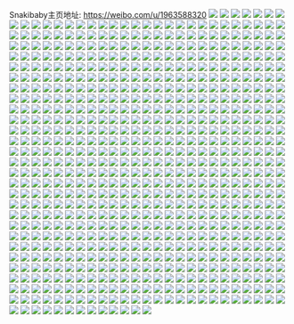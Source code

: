 Snakibaby主页地址: https://weibo.com/u/1963588320 
![](https://wx4.sinaimg.cn/mw2000/7509fae0gy1h9jlzr2rayj2222333npe.jpg) 
![](https://wx4.sinaimg.cn/mw2000/7509fae0gy1h9jlzjops3j223u35rhdx.jpg) 
![](https://wx4.sinaimg.cn/mw2000/7509fae0gy1h9jlzwd7faj223u35sqv6.jpg) 
![](https://wx4.sinaimg.cn/mw2000/7509fae0gy1h9jlzm0tnyj223u35rnpg.jpg) 
![](https://wx4.sinaimg.cn/mw2000/7509fae0gy1h9jlzs9ujpj223u35sqv6.jpg) 
![](https://wx4.sinaimg.cn/mw2000/7509fae0gy1h9jm0acqhoj21n32gmx6q.jpg) 
![](https://wx4.sinaimg.cn/mw2000/7509fae0gy1h9jlzu6wtej223u35s1kz.jpg) 
![](https://wx4.sinaimg.cn/mw2000/7509fae0gy1h9jlzhhuk9j21kh2cqnpd.jpg) 
![](https://wx4.sinaimg.cn/mw2000/7509fae0gy1h9jlzyjve9j223u35shdv.jpg) 
![](https://wx4.sinaimg.cn/mw2000/7509fae0gy1h9gh9n46soj21nt2hqu0x.jpg) 
![](https://wx4.sinaimg.cn/mw2000/7509fae0gy1h9gh9kptbbj21l12djnpd.jpg) 
![](https://wx4.sinaimg.cn/mw2000/7509fae0gy1h9gh9pvzsdj21gd26jnpd.jpg) 
![](https://wx4.sinaimg.cn/mw2000/7509fae0gy1h9gh9xwx55j20tx18wqh6.jpg) 
![](https://wx4.sinaimg.cn/mw2000/7509fae0gy1h9gh9ue1x4j21nu2hrqv5.jpg) 
![](https://wx4.sinaimg.cn/mw2000/7509fae0gy1h9gh9x5r29j21nv2hsqv5.jpg) 
![](https://wx4.sinaimg.cn/mw2000/7509fae0gy1h9gh9sio16j21nu2hr7wh.jpg) 
![](https://wx4.sinaimg.cn/mw2000/7509fae0gy1h9gh9r05hrj20rl15edz1.jpg) 
![](https://wx4.sinaimg.cn/mw2000/7509fae0gy1h9gh9zzmqqj223t35sx6p.jpg) 
![](https://wx4.sinaimg.cn/mw2000/7509fae0gy1h971pm9a72j21ns2hs4qp.jpg) 
![](https://wx4.sinaimg.cn/mw2000/7509fae0gy1h971pjryf6j21ns2hskjl.jpg) 
![](https://wx4.sinaimg.cn/mw2000/7509fae0gy1h971pf915pj215e1pnh4b.jpg) 
![](https://wx4.sinaimg.cn/mw2000/7509fae0gy1h971pmu2zoj20tx18wagp.jpg) 
![](https://wx4.sinaimg.cn/mw2000/7509fae0gy1h971phg5l1j222o340e82.jpg) 
![](https://wx4.sinaimg.cn/mw2000/7509fae0gy1h971pwhl84j223u35sb2a.jpg) 
![](https://wx4.sinaimg.cn/mw2000/7509fae0gy1h971pda6mfj223v35s4qr.jpg) 
![](https://wx4.sinaimg.cn/mw2000/7509fae0gy1h971q1qh77j221f324u0y.jpg) 
![](https://wx4.sinaimg.cn/mw2000/7509fae0gy1h971s25mv2j20tx18wdqc.jpg) 
![](https://wx4.sinaimg.cn/mw2000/7509fae0gy1h8ylcl9hrtj21yd2ltnpe.jpg) 
![](https://wx4.sinaimg.cn/mw2000/7509fae0gy1h8ylc6il8uj22dc35skjm.jpg) 
![](https://wx4.sinaimg.cn/mw2000/7509fae0gy1h8ylcnv3o8j21v02hdnpe.jpg) 
![](https://wx4.sinaimg.cn/mw2000/7509fae0gy1h8ylcizxq3j21yd2lthdu.jpg) 
![](https://wx4.sinaimg.cn/mw2000/7509fae0gy1h8ylcbkptcj21tk2ffb2a.jpg) 
![](https://wx4.sinaimg.cn/mw2000/7509fae0gy1h8ylcg7fp6j21yd2lt7wk.jpg) 
![](https://wx4.sinaimg.cn/mw2000/7509fae0gy1h903papeelj22d935s4qs.jpg) 
![](https://wx4.sinaimg.cn/mw2000/7509fae0gy1h8ylbp2avcj21yd1gsu0x.jpg) 
![](https://wx4.sinaimg.cn/mw2000/7509fae0gy1h903pjck3aj22bm33iqv6.jpg) 
![](https://wx4.sinaimg.cn/mw2000/7509fae0gy1h89ny2kdrnj229n309kjn.jpg) 
![](https://wx4.sinaimg.cn/mw2000/7509fae0gy1h89nyjadfoj22ch3401l0.jpg) 
![](https://wx4.sinaimg.cn/mw2000/7509fae0gy1h89ny9x2ehj22c03401l4.jpg) 
![](https://wx4.sinaimg.cn/mw2000/7509fae0gy1h89nxwiv5xj21o0280u0x.jpg) 
![](https://wx4.sinaimg.cn/mw2000/7509fae0gy1h89nxxq8goj222m2rhx6p.jpg) 
![](https://wx4.sinaimg.cn/mw2000/7509fae0gy1h89nyhrb8cj21o0280u0x.jpg) 
![](https://wx4.sinaimg.cn/mw2000/7509fae0gy1h89nybko9ej221e2pvb2a.jpg) 
![](https://wx4.sinaimg.cn/mw2000/7509fae0gy1h89nyf660aj21o02801ky.jpg) 
![](https://wx4.sinaimg.cn/mw2000/7509fae0gy1h89nxzj8dqj22c0340qv6.jpg) 
![](https://wx4.sinaimg.cn/mw2000/7509fae0gy1h7y3njrg1hj20xn18we81.jpg) 
![](https://wx4.sinaimg.cn/mw2000/7509fae0gy1h7y3nlxuhwj22c0340kjm.jpg) 
![](https://wx4.sinaimg.cn/mw2000/7509fae0gy1h7y3nn7gyoj22c0340x6q.jpg) 
![](https://wx4.sinaimg.cn/mw2000/7509fae0gy1h7y3noz25jj229h30nnpe.jpg) 
![](https://wx4.sinaimg.cn/mw2000/7509fae0gy1h7y3nqqj4ej220g2om4qr.jpg) 
![](https://wx4.sinaimg.cn/mw2000/7509fae0gy1h7y3nvqosdj21n026o1k6.jpg) 
![](https://wx4.sinaimg.cn/mw2000/7509fae0gy1h7l4is9jboj229n30vb2c.jpg) 
![](https://wx4.sinaimg.cn/mw2000/7509fae0gy1h7l4ixt6nwj22da35s7wk.jpg) 
![](https://wx4.sinaimg.cn/mw2000/7509fae0gy1h7l4l50tgjj229m30tu0y.jpg) 
![](https://wx4.sinaimg.cn/mw2000/7509fae0gy1h7l4r9jdvfj22c0340npf.jpg) 
![](https://wx4.sinaimg.cn/mw2000/7509fae0gy1h7l4ivb5ygj22c0340e84.jpg) 
![](https://wx4.sinaimg.cn/mw2000/7509fae0gy1h7l4l3gxnjj21r02c0e83.jpg) 
![](https://wx4.sinaimg.cn/mw2000/7509fae0gy1h7l4j3c7suj22c03411l6.jpg) 
![](https://wx4.sinaimg.cn/mw2000/7509fae0gy1h7l4l0e9mzj22c0340x6r.jpg) 
![](https://wx4.sinaimg.cn/mw2000/7509fae0gy1h7l4iq9svjj22da35su0z.jpg) 
![](https://wx4.sinaimg.cn/mw2000/7509fae0gy1h76xs9ic87j22c0340npg.jpg) 
![](https://wx4.sinaimg.cn/mw2000/7509fae0gy1h76xsc8v5oj22c0340kjq.jpg) 
![](https://wx4.sinaimg.cn/mw2000/7509fae0gy1h76xu8zqx5j228q30h1kz.jpg) 
![](https://wx4.sinaimg.cn/mw2000/7509fae0gy1h73bmblrh2j22c03401kz.jpg) 
![](https://wx4.sinaimg.cn/mw2000/7509fae0gy1h717a82oh0j22cx340u0x.jpg) 
![](https://wx4.sinaimg.cn/mw2000/7509fae0gy1h717c1wtqrj22c03404qw.jpg) 
![](https://wx4.sinaimg.cn/mw2000/7509fae0gy1h7179qlu0ij22e635s4qr.jpg) 
![](https://wx4.sinaimg.cn/mw2000/7509fae0gy1h7179jo5spj23342bce86.jpg) 
![](https://wx4.sinaimg.cn/mw2000/7509fae0gy1h7179m3vakj223u35se82.jpg) 
![](https://wx4.sinaimg.cn/mw2000/7509fae0gy1h717l5cnklj23342bchdy.jpg) 
![](https://wx4.sinaimg.cn/mw2000/7509fae0gy1h717vngqbnj22e835skjm.jpg) 
![](https://wx4.sinaimg.cn/mw2000/7509fae0gy1h717be000vj23342bce85.jpg) 
![](https://wx4.sinaimg.cn/mw2000/7509fae0gy1h718yswndvj22cx340qv6.jpg) 
![](https://wx4.sinaimg.cn/mw2000/7509fae0gy1h6wl4va21lj22cj1kdkjl.jpg) 
![](https://wx4.sinaimg.cn/mw2000/7509fae0gy1h6wl4ixhxmj22dc35su0y.jpg) 
![](https://wx4.sinaimg.cn/mw2000/7509fae0gy1h6wl4jycwrj22fj1mdkjl.jpg) 
![](https://wx4.sinaimg.cn/mw2000/7509fae0gy1h6wl4r9wrej235s23ub2d.jpg) 
![](https://wx4.sinaimg.cn/mw2000/7509fae0gy1h6wl4skm28j22202qob2a.jpg) 
![](https://wx4.sinaimg.cn/mw2000/7509fae0gy1h6wl5o935oj22cd1k8x6p.jpg) 
![](https://wx4.sinaimg.cn/mw2000/7509fae0gy1h6wl4lwjjqj22c01k01ky.jpg) 
![](https://wx4.sinaimg.cn/mw2000/7509fae0gy1h6wl4tzas1j22dc35se81.jpg) 
![](https://wx4.sinaimg.cn/mw2000/7509fae0gy1h6wl5lxu74j235r23ue81.jpg) 
![](https://wx4.sinaimg.cn/mw2000/7509fae0gy1h6oszgj7thj22c0340dtg.jpg) 
![](https://wx4.sinaimg.cn/mw2000/7509fae0gy1h6ir6zt0cyj216o1kw1kx.jpg) 
![](https://wx4.sinaimg.cn/mw2000/7509fae0gy1h6l9gdxxkfj22c1340u0y.jpg) 
![](https://wx4.sinaimg.cn/mw2000/7509fae0gy1h6l9ggsxl6j22c03404qr.jpg) 
![](https://wx4.sinaimg.cn/mw2000/7509fae0gy1h6l9gj6u57j22c0340hdu.jpg) 
![](https://wx4.sinaimg.cn/mw2000/7509fae0gy1h6l9g9g6v9j22c03404pn.jpg) 
![](https://wx4.sinaimg.cn/mw2000/7509fae0gy1h6fape6732j21kv35se89.jpg) 
![](https://wx4.sinaimg.cn/mw2000/7509fae0gy1h6faok10xlj21kv35s4qp.jpg) 
![](https://wx4.sinaimg.cn/mw2000/7509fae0gy1h6ayr5ryeqj20r910c75z.jpg) 
![](https://wx4.sinaimg.cn/mw2000/7509fae0gy1h67nbidvdnj22dc35sx6r.jpg) 
![](https://wx4.sinaimg.cn/mw2000/7509fae0gy1h67nbtlv3qj22bz33zkjo.jpg) 
![](https://wx4.sinaimg.cn/mw2000/7509fae0gy1h67nbqkhu1j22812yphdv.jpg) 
![](https://wx4.sinaimg.cn/mw2000/7509fae0gy1h67nboe260j22c0342u0z.jpg) 
![](https://wx4.sinaimg.cn/mw2000/7509fae0gy1h67nbkstjmj22bz33zb2c.jpg) 
![](https://wx4.sinaimg.cn/mw2000/7509fae0gy1h67nbv9p0qj21zw2nvhdu.jpg) 
![](https://wx4.sinaimg.cn/mw2000/7509fae0gy1h67nbmjc1vj224k2u2kjm.jpg) 
![](https://wx4.sinaimg.cn/mw2000/7509fae0gy1h67nbwyj5qj220r2p0npe.jpg) 
![](https://wx4.sinaimg.cn/mw2000/7509fae0gy1h65b6krzkdj20lc0sg7bm.jpg) 
![](https://wx4.sinaimg.cn/mw2000/7509fae0gy1h61teeuhfnj20sk122jrn.jpg) 
![](https://wx4.sinaimg.cn/mw2000/7509fae0gy1h61teefutwj20sf0ld3yo.jpg) 
![](https://wx4.sinaimg.cn/mw2000/7509fae0gy1h60dn5sg7dj22c0340npe.jpg) 
![](https://wx4.sinaimg.cn/mw2000/7509fae0gy1h60dn86lfjj22hl340b2a.jpg) 
![](https://wx4.sinaimg.cn/mw2000/7509fae0gy1h60dnbalnkj229j30q1ky.jpg) 
![](https://wx4.sinaimg.cn/mw2000/7509fae0gy1h60dnlsx1jj22cj340npi.jpg) 
![](https://wx4.sinaimg.cn/mw2000/7509fae0gy1h60dnprs56j22cj340kjn.jpg) 
![](https://wx4.sinaimg.cn/mw2000/7509fae0gy1h60do7a8ynj22cj340npd.jpg) 
![](https://wx4.sinaimg.cn/mw2000/7509fae0gy1h60dhwcw1uj22c03407wj.jpg) 
![](https://wx4.sinaimg.cn/mw2000/7509fae0gy1h60dr072i2j22802yndwu.jpg) 
![](https://wx4.sinaimg.cn/mw2000/7509fae0gy1h60dripnsbj22c0341b2i.jpg) 
![](https://wx4.sinaimg.cn/mw2000/7509fae0gy1h5yfgkipclj21o02801ky.jpg) 
![](https://wx4.sinaimg.cn/mw2000/7509fae0gy1h5j8s0wronj22v625enpd.jpg) 
![](https://wx4.sinaimg.cn/mw2000/7509fae0gy1h5j8s337hij22c03401ky.jpg) 
![](https://wx4.sinaimg.cn/mw2000/7509fae0gy1h5ftuvs6vsj223v35sb2a.jpg) 
![](https://wx4.sinaimg.cn/mw2000/7509fae0gy1h5ftut5fijj20w01c0qb1.jpg) 
![](https://wx4.sinaimg.cn/mw2000/7509fae0gy1h5ftv01ol0j223v35s1ky.jpg) 
![](https://wx4.sinaimg.cn/mw2000/7509fae0gy1h5ftv1lcvtj223v35sb2a.jpg) 
![](https://wx4.sinaimg.cn/mw2000/7509fae0gy1h5ftuuilj3j223v35skjm.jpg) 
![](https://wx4.sinaimg.cn/mw2000/7509fae0gy1h5ftuyqr3kj223v35se82.jpg) 
![](https://wx4.sinaimg.cn/mw2000/7509fae0gy1h5ftv25otaj20uy1afn5g.jpg) 
![](https://wx4.sinaimg.cn/mw2000/7509fae0gy1h5ftuxh4i4j223v35snpe.jpg) 
![](https://wx4.sinaimg.cn/mw2000/7509fae0gy1h5ftv2iydyj20sr1747bb.jpg) 
![](https://wx4.sinaimg.cn/mw2000/7509fae0gy1h5dfdtpvz9j22cm340qv9.jpg) 
![](https://wx4.sinaimg.cn/mw2000/7509fae0gy1h5dfw6xos9j22c0340b2a.jpg) 
![](https://wx4.sinaimg.cn/mw2000/7509fae0gy1h5dfwq19qij20ql0zgdr3.jpg) 
![](https://wx4.sinaimg.cn/mw2000/7509fae0gy1h5dfe028upj22aj321e83.jpg) 
![](https://wx4.sinaimg.cn/mw2000/7509fae0gy1h5dfoucf9qj22c03404qr.jpg) 
![](https://wx4.sinaimg.cn/mw2000/7509fae0gy1h54sv2wjnkj21u72ga1kz.jpg) 
![](https://wx4.sinaimg.cn/mw2000/7509fae0gy1h50sdaewflj22c03407wi.jpg) 
![](https://wx4.sinaimg.cn/mw2000/7509fae0gy1h50sdoirkvj22i93401l3.jpg) 
![](https://wx4.sinaimg.cn/mw2000/7509fae0gy1h50sdgyg85j227e2xv7wj.jpg) 
![](https://wx4.sinaimg.cn/mw2000/7509fae0gy1h50sdcnovuj22c03411kz.jpg) 
![](https://wx4.sinaimg.cn/mw2000/7509fae0gy1h50sdyhdfaj22c03407wj.jpg) 
![](https://wx4.sinaimg.cn/mw2000/7509fae0gy1h50sds74y8j22i93401l0.jpg) 
![](https://wx4.sinaimg.cn/mw2000/7509fae0gy1h50sdepdfgj22aw323qv7.jpg) 
![](https://wx4.sinaimg.cn/mw2000/7509fae0gy1h50sdv2lexj22c03401kz.jpg) 
![](https://wx4.sinaimg.cn/mw2000/7509fae0gy1h4nvlak9jzj22c0340qv7.jpg) 
![](https://wx4.sinaimg.cn/mw2000/7509fae0gy1h4nvle62lmj22c0340x6r.jpg) 
![](https://wx4.sinaimg.cn/mw2000/7509fae0gy1h4nvl75cibj22c0340x6r.jpg) 
![](https://wx4.sinaimg.cn/mw2000/7509fae0gy1h4nvlg89d9j21wb2j3npe.jpg) 
![](https://wx4.sinaimg.cn/mw2000/7509fae0gy1h4nvlf3jlhj216o1kw4qp.jpg) 
![](https://wx4.sinaimg.cn/mw2000/7509fae0gy1h4nvlhfzghj21sy2el7wi.jpg) 
![](https://wx4.sinaimg.cn/mw2000/7509fae0gy1h4klnc7963j21o02804qp.jpg) 
![](https://wx4.sinaimg.cn/mw2000/7509fae0gy1h4klnhz5wcj22801o04qp.jpg) 
![](https://wx4.sinaimg.cn/mw2000/7509fae0gy1h4klnm4pn2j22801o04qp.jpg) 
![](https://wx4.sinaimg.cn/mw2000/7509fae0gy1h4bhaotku9j22c03471kz.jpg) 
![](https://wx4.sinaimg.cn/mw2000/7509fae0gy1h4bhgvu4p9j22c0340x6u.jpg) 
![](https://wx4.sinaimg.cn/mw2000/7509fae0gy1h4bhb9bnw3j22c0347e82.jpg) 
![](https://wx4.sinaimg.cn/mw2000/7509fae0gy1h4bhblnbeaj22c0347qv6.jpg) 
![](https://wx4.sinaimg.cn/mw2000/7509fae0gy1h4bhbjzplzj22ck340e85.jpg) 
![](https://wx4.sinaimg.cn/mw2000/7509fae0gy1h4bhbao1z0j22c0347hdu.jpg) 
![](https://wx4.sinaimg.cn/mw2000/7509fae0gy1h4bhbxgfwhj22582uzu0y.jpg) 
![](https://wx4.sinaimg.cn/mw2000/7509fae0gy1h4bhc03lzpj22ct3407wi.jpg) 
![](https://wx4.sinaimg.cn/mw2000/7509fae0gy1h4bhbytk88j22432tgb2a.jpg) 
![](https://wx4.sinaimg.cn/mw2000/7509fae0gy1h46osgxjxyj22ur252x6q.jpg) 
![](https://wx4.sinaimg.cn/mw2000/7509fae0gy1h46p754k8qj22c03404qq.jpg) 
![](https://wx4.sinaimg.cn/mw2000/7509fae0gy1h3zohclhzqj21dm1u6b2a.jpg) 
![](https://wx4.sinaimg.cn/mw2000/7509fae0gy1h3zoh978jpj22by3407wl.jpg) 
![](https://wx4.sinaimg.cn/mw2000/7509fae0gy1h3zohe076oj21bq1rn4qq.jpg) 
![](https://wx4.sinaimg.cn/mw2000/7509fae0gy1h3v5g30b2sj22c0340e83.jpg) 
![](https://wx4.sinaimg.cn/mw2000/7509fae0gy1h3v5fvq9btj22c0340e84.jpg) 
![](https://wx4.sinaimg.cn/mw2000/7509fae0gy1h3v5g9zy4uj216o1kwdvw.jpg) 
![](https://wx4.sinaimg.cn/mw2000/7509fae0gy1h3v5fyiynlj223u1kvhdu.jpg) 
![](https://wx4.sinaimg.cn/mw2000/7509fae0gy1h3v5g9bv1wj22c0340x6q.jpg) 
![](https://wx4.sinaimg.cn/mw2000/7509fae0gy1h3v5g4bvc9j222o1k0u0x.jpg) 
![](https://wx4.sinaimg.cn/mw2000/7509fae0gy1h3v5ge6sm7j22c0340x6q.jpg) 
![](https://wx4.sinaimg.cn/mw2000/7509fae0gy1h3v5h85k2xj223u1kv1kz.jpg) 
![](https://wx4.sinaimg.cn/mw2000/7509fae0gy1h3v5iu1sfhj22c0340kjm.jpg) 
![](https://wx4.sinaimg.cn/mw2000/7509fae0gy1h3lramz7qjj22c0340x6t.jpg) 
![](https://wx4.sinaimg.cn/mw2000/7509fae0gy1h3lraqeezsj22822yqnpe.jpg) 
![](https://wx4.sinaimg.cn/mw2000/7509fae0gy1h3lr1j9gfxj22c0340kjn.jpg) 
![](https://wx4.sinaimg.cn/mw2000/7509fae0gy1h3lrau3alzj22963094qq.jpg) 
![](https://wx4.sinaimg.cn/mw2000/7509fae0gy1h3lr3pnb7kj22c0340e84.jpg) 
![](https://wx4.sinaimg.cn/mw2000/7509fae0gy1h3lr4pivlbj22c0340b2e.jpg) 
![](https://wx4.sinaimg.cn/mw2000/7509fae0gy1h3lr3w210wj21sy2emb2a.jpg) 
![](https://wx4.sinaimg.cn/mw2000/7509fae0gy1h3lr44jpygj22bz33zkjn.jpg) 
![](https://wx4.sinaimg.cn/mw2000/7509fae0gy1h3lr3cljkwj21yd35skjo.jpg) 
![](https://wx4.sinaimg.cn/mw2000/7509fae0gy1h3esuc18b0j22c1340npf.jpg) 
![](https://wx4.sinaimg.cn/mw2000/7509fae0gy1h3esve88xej22c0340u0z.jpg) 
![](https://wx4.sinaimg.cn/mw2000/7509fae0gy1h3esvmibi3j22542uthdv.jpg) 
![](https://wx4.sinaimg.cn/mw2000/7509fae0gy1h3eszov5i4j22c03407wl.jpg) 
![](https://wx4.sinaimg.cn/mw2000/7509fae0gy1h37yij5h1aj22c13401kz.jpg) 
![](https://wx4.sinaimg.cn/mw2000/7509fae0gy1h37yiuiqxij22d83407wl.jpg) 
![](https://wx4.sinaimg.cn/mw2000/7509fae0gy1h37yinltt2j22c1340000.jpg) 
![](https://wx4.sinaimg.cn/mw2000/7509fae0gy1h37yjvffw4j22c1340u10.jpg) 
![](https://wx4.sinaimg.cn/mw2000/7509fae0gy1h37yib68tij21y32lg7wi.jpg) 
![](https://wx4.sinaimg.cn/mw2000/7509fae0gy1h37ykle3d0j22c1340x6s.jpg) 
![](https://wx4.sinaimg.cn/mw2000/7509fae0gy1h37ykyihylj22801o01ky.jpg) 
![](https://wx4.sinaimg.cn/mw2000/7509fae0gy1h37ykpf7l6j22c13401kz.jpg) 
![](https://wx4.sinaimg.cn/mw2000/7509fae0gy1h37yl2fbn0j22801o0hdt.jpg) 
![](https://wx4.sinaimg.cn/mw2000/7509fae0gy1h2zrqq38j2j22c0340x6t.jpg) 
![](https://wx4.sinaimg.cn/mw2000/7509fae0gy1h2zrqwh7oaj22ae31v4qt.jpg) 
![](https://wx4.sinaimg.cn/mw2000/7509fae0gy1h2zrr2skzmj22bz33zx6q.jpg) 
![](https://wx4.sinaimg.cn/mw2000/7509fae0gy1h2zrrek4vdj21pz2ane83.jpg) 
![](https://wx4.sinaimg.cn/mw2000/7509fae0gy1h2zrr0cht7j228w2zve84.jpg) 
![](https://wx4.sinaimg.cn/mw2000/7509fae0gy1h2zrr9yxxpj21rl2cskjn.jpg) 
![](https://wx4.sinaimg.cn/mw2000/7509fae0gy1h2ggdbdmkqj20u018wdx9.jpg) 
![](https://wx4.sinaimg.cn/mw2000/7509fae0gy1h2ggdhmktrj218w0u0dt9.jpg) 
![](https://wx4.sinaimg.cn/mw2000/7509fae0gy1h2ggdfg7gyj20u018w4cw.jpg) 
![](https://wx4.sinaimg.cn/mw2000/7509fae0gy1h2ggd9f68zj218w0u0dv4.jpg) 
![](https://wx4.sinaimg.cn/mw2000/7509fae0gy1h2ggdid3ycj21400u0tjc.jpg) 
![](https://wx4.sinaimg.cn/mw2000/7509fae0gy1h2gghagq50j218w0u0n0y.jpg) 
![](https://wx4.sinaimg.cn/mw2000/7509fae0gy1h2ggi2gaxsj218w0u01bt.jpg) 
![](https://wx4.sinaimg.cn/mw2000/7509fae0gy1h25zlffl03j228l2zhb2a.jpg) 
![](https://wx4.sinaimg.cn/mw2000/7509fae0gy1h25zmfn1n9j22002o1b2a.jpg) 
![](https://wx4.sinaimg.cn/mw2000/7509fae0gy1h25zm6qfrzj22c03407wi.jpg) 
![](https://wx4.sinaimg.cn/mw2000/7509fae0gy1h25zlrw7gbj223u2t4qv6.jpg) 
![](https://wx4.sinaimg.cn/mw2000/7509fae0gy1h25zmz0z0ij22c03407wk.jpg) 
![](https://wx4.sinaimg.cn/mw2000/7509fae0gy1h25zmktiq9j21ti2fcnpd.jpg) 
![](https://wx4.sinaimg.cn/mw2000/7509fae0gy1h25znclogwj22az32nu0z.jpg) 
![](https://wx4.sinaimg.cn/mw2000/7509fae0gy1h2016gxkqwj21tu2fsb2a.jpg) 
![](https://wx4.sinaimg.cn/mw2000/7509fae0gy1h2016iy1a7j22c03407wk.jpg) 
![](https://wx4.sinaimg.cn/mw2000/7509fae0gy1h2016mklymj229u314qv6.jpg) 
![](https://wx4.sinaimg.cn/mw2000/7509fae0gy1h2016xyco0j223w2t7u0x.jpg) 
![](https://wx4.sinaimg.cn/mw2000/7509fae0gy1h2016r4luij22c03407wl.jpg) 
![](https://wx4.sinaimg.cn/mw2000/7509fae0gy1h2016srs7bj222a2r04qr.jpg) 
![](https://wx4.sinaimg.cn/mw2000/7509fae0gy1h2016ewn0bj229r311kjn.jpg) 
![](https://wx4.sinaimg.cn/mw2000/7509fae0gy1h2016v3p4kj21yt2mf1l0.jpg) 
![](https://wx4.sinaimg.cn/mw2000/7509fae0gy1h2016wnthcj22782r24qq.jpg) 
![](https://wx4.sinaimg.cn/mw2000/7509fae0gy1h1l31irx36j224l2u5qv7.jpg) 
![](https://wx4.sinaimg.cn/mw2000/7509fae0gy1h1l31puo2sj22c0340hdw.jpg) 
![](https://wx4.sinaimg.cn/mw2000/7509fae0gy1h1l31uekcxj20to13kwwz.jpg) 
![](https://wx4.sinaimg.cn/mw2000/7509fae0gy1h1l31tqxglj22c0340u0y.jpg) 
![](https://wx4.sinaimg.cn/mw2000/7509fae0gy1h1l31loo5tj22c01r0x6p.jpg) 
![](https://wx4.sinaimg.cn/mw2000/7509fae0gy1h1l31kfr7pj22c03404qq.jpg) 
![](https://wx4.sinaimg.cn/mw2000/7509fae0gy1h1gbkq472wj21t62ewhdu.jpg) 
![](https://wx4.sinaimg.cn/mw2000/7509fae0gy1h1gbjiojcfj21nq27n4qq.jpg) 
![](https://wx4.sinaimg.cn/mw2000/7509fae0gy1h1gba2nsb9j22ch34nkjm.jpg) 
![](https://wx4.sinaimg.cn/mw2000/7509fae0gy1h1gb94fqihj22932zaqv7.jpg) 
![](https://wx4.sinaimg.cn/mw2000/7509fae0gy1h1gb9gjckqj21ch1rn1kx.jpg) 
![](https://wx4.sinaimg.cn/mw2000/7509fae0gy1h1gblrgxxlj22c0340hdw.jpg) 
![](https://wx4.sinaimg.cn/mw2000/7509fae0gy1h1gb99l1h9j22342p5hdt.jpg) 
![](https://wx4.sinaimg.cn/mw2000/7509fae0gy1h1gb9ukzjej224s2udqv6.jpg) 
![](https://wx4.sinaimg.cn/mw2000/7509fae0gy1h17d0tbbiej22c0340qv6.jpg) 
![](https://wx4.sinaimg.cn/mw2000/7509fae0gy1h13lsci7huj20xc1o07ss.jpg) 
![](https://wx4.sinaimg.cn/mw2000/7509fae0gy1h13lsb1f3wj20xc1o07um.jpg) 
![](https://wx4.sinaimg.cn/mw2000/7509fae0gy1h13lsek4fkj20xc1o04nl.jpg) 
![](https://wx4.sinaimg.cn/mw2000/7509fae0gy1h13lt14clwj22c03404qt.jpg) 
![](https://wx4.sinaimg.cn/mw2000/7509fae0gy1h13lt47vb6j223u2t4npf.jpg) 
![](https://wx4.sinaimg.cn/mw2000/7509fae0gy1h13lt6w02gj212j1fd4qp.jpg) 
![](https://wx4.sinaimg.cn/mw2000/7509fae0gy1h13ltc2x9hj21l5247kjl.jpg) 
![](https://wx4.sinaimg.cn/mw2000/7509fae0gy1h13lsxsqg9j22c0340x6t.jpg) 
![](https://wx4.sinaimg.cn/mw2000/7509fae0gy1h13ltgg85dj22c03404qs.jpg) 
![](https://wx4.sinaimg.cn/mw2000/7509fae0gy1h0xollq8d9j20xt0pd14e.jpg) 
![](https://wx4.sinaimg.cn/mw2000/7509fae0gy1h0xojprwlmj22c0340e82.jpg) 
![](https://wx4.sinaimg.cn/mw2000/7509fae0gy1h0xojn4h8zj22c03404qs.jpg) 
![](https://wx4.sinaimg.cn/mw2000/7509fae0gy1h0ufs5r34fj22d2340e83.jpg) 
![](https://wx4.sinaimg.cn/mw2000/7509fae0gy1h0ufs1j9ewj233z2d14qs.jpg) 
![](https://wx4.sinaimg.cn/mw2000/7509fae0gy1h0ufsa1mzdj22d23407wk.jpg) 
![](https://wx4.sinaimg.cn/mw2000/7509fae0gy1h0ufsdu6rdj230x2apqv6.jpg) 
![](https://wx4.sinaimg.cn/mw2000/7509fae0gy1h0ufshnzn3j231w2afqv6.jpg) 
![](https://wx4.sinaimg.cn/mw2000/7509fae0gy1h0uftffysej233z2d1x6r.jpg) 
![](https://wx4.sinaimg.cn/mw2000/7509fae0gy1h0ufsl3a57j227z1oqu0x.jpg) 
![](https://wx4.sinaimg.cn/mw2000/7509fae0gy1h0ug8lr3arj22801o0u0x.jpg) 
![](https://wx4.sinaimg.cn/mw2000/7509fae0gy1h0ug904u50j22801o0x6p.jpg) 
![](https://wx4.sinaimg.cn/mw2000/7509fae0gy1h0hecxfnn6j22zu28vx6q.jpg) 
![](https://wx4.sinaimg.cn/mw2000/7509fae0gy1h0hed4yx3kj22c0340npg.jpg) 
![](https://wx4.sinaimg.cn/mw2000/7509fae0gy1h0hedo1mv0j21x62k87wi.jpg) 
![](https://wx4.sinaimg.cn/mw2000/7509fae0gy1h0heda13bxj20nn0vin4r.jpg) 
![](https://wx4.sinaimg.cn/mw2000/7509fae0gy1h0hed96gcpj228t2zrkjm.jpg) 
![](https://wx4.sinaimg.cn/mw2000/7509fae0gy1h0hefhd4gfj20u0140dv6.jpg) 
![](https://wx4.sinaimg.cn/mw2000/7509fae0gy1h0hedls4yuj21o0280qv5.jpg) 
![](https://wx4.sinaimg.cn/mw2000/7509fae0gy1h0hedivh3rj21o0280u0x.jpg) 
![](https://wx4.sinaimg.cn/mw2000/7509fae0gy1h0awm4d2b5j223u35su0z.jpg) 
![](https://wx4.sinaimg.cn/mw2000/7509fae0gy1h0awls22cqj223u35sqv6.jpg) 
![](https://wx4.sinaimg.cn/mw2000/7509fae0gy1h0awm7fp62j22d835sb2c.jpg) 
![](https://wx4.sinaimg.cn/mw2000/7509fae0gy1h0awlz1unej21j02aix6p.jpg) 
![](https://wx4.sinaimg.cn/mw2000/7509fae0gy1h0awlm60dhj223u35sqv6.jpg) 
![](https://wx4.sinaimg.cn/mw2000/7509fae0gy1h0awlxg4hej223u35s4qs.jpg) 
![](https://wx4.sinaimg.cn/mw2000/7509fae0gy1h0awm0xounj21pv2ahkjm.jpg) 
![](https://wx4.sinaimg.cn/mw2000/7509fae0gy1h0awmdko73j235s23ue83.jpg) 
![](https://wx4.sinaimg.cn/mw2000/7509fae0gy1h0awlfx0jej223u2t47wi.jpg) 
![](https://wx4.sinaimg.cn/mw2000/7509fae0gy1h004rcuz6xj22312s2u0x.jpg) 
![](https://wx4.sinaimg.cn/mw2000/7509fae0gy1h004rf7c7ej22682wbx6p.jpg) 
![](https://wx4.sinaimg.cn/mw2000/7509fae0gy1h004rkrcvyj22c0340hdu.jpg) 
![](https://wx4.sinaimg.cn/mw2000/7509fae0gy1h004rlq8xjj216u1l44jm.jpg) 
![](https://wx4.sinaimg.cn/mw2000/7509fae0gy1h004rrk8w4j222w2ruhdu.jpg) 
![](https://wx4.sinaimg.cn/mw2000/7509fae0gy1h004roqk2mj22c0340qv6.jpg) 
![](https://wx4.sinaimg.cn/mw2000/7509fae0gy1gzte4x3z7tj21o0280b29.jpg) 
![](https://wx4.sinaimg.cn/mw2000/7509fae0gy1gzte51ju6cj21o0280b29.jpg) 
![](https://wx4.sinaimg.cn/mw2000/7509fae0gy1gzte5cwdbej21o0280kjl.jpg) 
![](https://wx4.sinaimg.cn/mw2000/7509fae0gy1gzte5insdoj21o0280qv5.jpg) 
![](https://wx4.sinaimg.cn/mw2000/7509fae0gy1gzte5zx45sj21ik21s7wi.jpg) 
![](https://wx4.sinaimg.cn/mw2000/7509fae0gy1gzte4sqfxgj21o0280qv5.jpg) 
![](https://wx4.sinaimg.cn/mw2000/7509fae0gy1gznpgo52hbj22c0340e83.jpg) 
![](https://wx4.sinaimg.cn/mw2000/7509fae0gy1gznpgi3vwxj22c0340hdv.jpg) 
![](https://wx4.sinaimg.cn/mw2000/7509fae0gy1gznpgc0b6uj23402c0qv6.jpg) 
![](https://wx4.sinaimg.cn/mw2000/7509fae0gy1gznpg76h4zj22wa268x6q.jpg) 
![](https://wx4.sinaimg.cn/mw2000/7509fae0gy1gzmmpjp1w6j21kw35sqv8.jpg) 
![](https://wx4.sinaimg.cn/mw2000/7509fae0gy1gzmmgd7jkjj220e2oihdv.jpg) 
![](https://wx4.sinaimg.cn/mw2000/7509fae0gy1gzmmg9n892j20xx198qdl.jpg) 
![](https://wx4.sinaimg.cn/mw2000/7509fae0gy1gzmmfwbknij21o0280b29.jpg) 
![](https://wx4.sinaimg.cn/mw2000/7509fae0gy1gzmmrn0ns9j21zw2nv4qr.jpg) 
![](https://wx4.sinaimg.cn/mw2000/7509fae0gy1gzmmghybh2j227a2xp7wj.jpg) 
![](https://wx4.sinaimg.cn/mw2000/7509fae0gy1gzmmfuyqihj22c0340hdu.jpg) 
![](https://wx4.sinaimg.cn/mw2000/7509fae0gy1gzmmrpflfgj22c02c0hdv.jpg) 
![](https://wx4.sinaimg.cn/mw2000/7509fae0gy1gzmmrwcrbqj22c02c0kjp.jpg) 
![](https://wx4.sinaimg.cn/mw2000/7509fae0gy1gzmms0nt3cj22c02c0hdx.jpg) 
![](https://wx4.sinaimg.cn/mw2000/7509fae0gy1gzmms2ku62j22c02c0hdv.jpg) 
![](https://wx4.sinaimg.cn/mw2000/7509fae0gy1gzmms9nw2zj22c02c0e86.jpg) 
![](https://wx4.sinaimg.cn/mw2000/7509fae0gy1gzmmsdozx6j22c02c01l1.jpg) 
![](https://wx4.sinaimg.cn/mw2000/7509fae0gy1gzelguie0ej22c0340kjq.jpg) 
![](https://wx4.sinaimg.cn/mw2000/7509fae0gy1gzelghkhcvj223r23rqv6.jpg) 
![](https://wx4.sinaimg.cn/mw2000/7509fae0gy1gzelh3ltytj22c03404qx.jpg) 
![](https://wx4.sinaimg.cn/mw2000/7509fae0gy1gzelhpv8s2j21o0280hdt.jpg) 
![](https://wx4.sinaimg.cn/mw2000/7509fae0gy1gzelgbcelzj22c03407wj.jpg) 
![](https://wx4.sinaimg.cn/mw2000/7509fae0gy1gzelgntq70j22772xlx6s.jpg) 
![](https://wx4.sinaimg.cn/mw2000/7509fae0gy1gzelg8edccj22c13407wn.jpg) 
![](https://wx4.sinaimg.cn/mw2000/7509fae0gy1gzelg18knqj22801o0hdt.jpg) 
![](https://wx4.sinaimg.cn/mw2000/7509fae0gy1gzelis825mj20xn18v13d.jpg) 
![](https://wx4.sinaimg.cn/mw2000/7509fae0gy1gz6kuwcqajj223e2sjnpf.jpg) 
![](https://wx4.sinaimg.cn/mw2000/7509fae0gy1gz6kuze7o6j224z2umx6q.jpg) 
![](https://wx4.sinaimg.cn/mw2000/7509fae0gy1gz6kv5r7z4j226y2x9b2d.jpg) 
![](https://wx4.sinaimg.cn/mw2000/7509fae0gy1gz6kv72iqpj22c03401ky.jpg) 
![](https://wx4.sinaimg.cn/mw2000/7509fae0gy1gz6kvbmnxfj22af31xu10.jpg) 
![](https://wx4.sinaimg.cn/mw2000/7509fae0gy1gz6kvfhy54j22801o0npd.jpg) 
![](https://wx4.sinaimg.cn/mw2000/7509fae0gy1gz41drzlovj223q35se83.jpg) 
![](https://wx4.sinaimg.cn/mw2000/7509fae0gy1gz41fpaxgjj223t35sqv6.jpg) 
![](https://wx4.sinaimg.cn/mw2000/7509fae0gy1gz41e1yiv6j22c033zkjn.jpg) 
![](https://wx4.sinaimg.cn/mw2000/7509fae0gy1gz41ecbioyj223q35shdu.jpg) 
![](https://wx4.sinaimg.cn/mw2000/7509fae0gy1gz41e57z2zj223q35s4qr.jpg) 
![](https://wx4.sinaimg.cn/mw2000/7509fae0gy1gz41ehyii0j223q35s4qr.jpg) 
![](https://wx4.sinaimg.cn/mw2000/7509fae0gy1gz41e84n2jj223q35s1ky.jpg) 
![](https://wx4.sinaimg.cn/mw2000/7509fae0gy1gz41ef2ysej223q35snpe.jpg) 
![](https://wx4.sinaimg.cn/mw2000/7509fae0gy1gz41dzkk99j223r35rkjm.jpg) 
![](https://wx4.sinaimg.cn/mw2000/7509fae0gy1gz1sbokd7pj21be1be1ky.jpg) 
![](https://wx4.sinaimg.cn/mw2000/7509fae0gy1gz1sbpl2u8j21be1be4qq.jpg) 
![](https://wx4.sinaimg.cn/mw2000/7509fae0gy1gz1sbn1kkaj20u00u07ff.jpg) 
![](https://wx4.sinaimg.cn/mw2000/7509fae0gy1gz1sbq723lj20sg0sggx4.jpg) 
![](https://wx4.sinaimg.cn/mw2000/7509fae0gy1gz1tffiyabj20yi0yi4dy.jpg) 
![](https://wx4.sinaimg.cn/mw2000/7509fae0gy1gz1tesjfhpj20ro0roagi.jpg) 
![](https://wx4.sinaimg.cn/mw2000/7509fae0gy1gz1uoythyjj20zk0qoan9.jpg) 
![](https://wx4.sinaimg.cn/mw2000/7509fae0gy1gz1upfuttkj21o0280hdt.jpg) 
![](https://wx4.sinaimg.cn/mw2000/7509fae0gy1gz1uq6shqnj20t012otow.jpg) 
![](https://wx4.sinaimg.cn/mw2000/7509fae0gy1gyvnk93jvfj21o0280e81.jpg) 
![](https://wx4.sinaimg.cn/mw2000/7509fae0gy1gyvnk4evlcj21o0280e81.jpg) 
![](https://wx4.sinaimg.cn/mw2000/7509fae0gy1gyvnkds2rhj21o0280hdt.jpg) 
![](https://wx4.sinaimg.cn/mw2000/7509fae0gy1gysjvaz84lj21vm2i77wj.jpg) 
![](https://wx4.sinaimg.cn/mw2000/7509fae0gy1gysjzask3bj22da35su10.jpg) 
![](https://wx4.sinaimg.cn/mw2000/7509fae0gy1gysjtj7lc0j22by340u10.jpg) 
![](https://wx4.sinaimg.cn/mw2000/7509fae0gy1gysjz5eb66j22c03421l3.jpg) 
![](https://wx4.sinaimg.cn/mw2000/7509fae0gy1gyqcuoycwzj22c0342qv8.jpg) 
![](https://wx4.sinaimg.cn/mw2000/7509fae0gy1gyqcw03wxbj22c03421l1.jpg) 
![](https://wx4.sinaimg.cn/mw2000/7509fae0gy1gyqcvw3wduj22c0342e85.jpg) 
![](https://wx4.sinaimg.cn/mw2000/7509fae0gy1gyqcw5nskzj22c0340e86.jpg) 
![](https://wx4.sinaimg.cn/mw2000/7509fae0gy1gyo1he16lzj22c0340e84.jpg) 
![](https://wx4.sinaimg.cn/mw2000/7509fae0gy1gyo1i3f51rj21o0280npd.jpg) 
![](https://wx4.sinaimg.cn/mw2000/7509fae0gy1gyo1i1f9kdj21qy2c0npi.jpg) 
![](https://wx4.sinaimg.cn/mw2000/7509fae0gy1gyo1jnxw0vj20lb0sgtrt.jpg) 
![](https://wx4.sinaimg.cn/mw2000/7509fae0gy1gyn5fgr90rj223b2sf7wj.jpg) 
![](https://wx4.sinaimg.cn/mw2000/7509fae0gy1gyn5f0cyx9j22c0340npn.jpg) 
![](https://wx4.sinaimg.cn/mw2000/7509fae0gy1gyn5fzi83yj21r22c2u0y.jpg) 
![](https://wx4.sinaimg.cn/mw2000/7509fae0gy1gyn5p1uoxsj21wt2jq7wi.jpg) 
![](https://wx4.sinaimg.cn/mw2000/7509fae0gy1gyn5qkoa5xj22c0340x6t.jpg) 
![](https://wx4.sinaimg.cn/mw2000/7509fae0gy1gyn5q9su7aj212h1fbwww.jpg) 
![](https://wx4.sinaimg.cn/mw2000/7509fae0gy1gyn5g61q91j2296308e82.jpg) 
![](https://wx4.sinaimg.cn/mw2000/7509fae0gy1gyn5s5tejej20lc0sg0zr.jpg) 
![](https://wx4.sinaimg.cn/mw2000/7509fae0gy1gxqlv6g2xxj229v315b2c.jpg) 
![](https://wx4.sinaimg.cn/mw2000/7509fae0gy1gxqlvdouj2j22cl340qv8.jpg) 
![](https://wx4.sinaimg.cn/mw2000/7509fae0gy1gxqlv95tbnj22672w9npf.jpg) 
![](https://wx4.sinaimg.cn/mw2000/7509fae0gy1gxqlwr5ymej22801o0x6p.jpg) 
![](https://wx4.sinaimg.cn/mw2000/7509fae0gy1gxqlvz0vr4j20rs0ku0wz.jpg) 
![](https://wx4.sinaimg.cn/mw2000/7509fae0gy1gxqlxdktnqj22801o0x6p.jpg) 
![](https://wx4.sinaimg.cn/mw2000/7509fae0gy1gx4avrq48kj227b2xrx6p.jpg) 
![](https://wx4.sinaimg.cn/mw2000/7509fae0gy1gx4ayqagctj224g2tyb2a.jpg) 
![](https://wx4.sinaimg.cn/mw2000/7509fae0gy1gx4avtiecfj226z2xbhdu.jpg) 
![](https://wx4.sinaimg.cn/mw2000/7509fae0gy1gx4aylrdo2j233y22j7wh.jpg) 
![](https://wx4.sinaimg.cn/mw2000/7509fae0gy1gx4aymqbj6j222c1ditle.jpg) 
![](https://wx4.sinaimg.cn/mw2000/7509fae0gy1gx4ayktnlkj239325yhdt.jpg) 
![](https://wx4.sinaimg.cn/mw2000/7509fae0gy1gx4ayo2znhj22au3ggb2a.jpg) 
![](https://wx4.sinaimg.cn/mw2000/7509fae0gy1gx4aytbbgnj247k2sw4qt.jpg) 
![](https://wx4.sinaimg.cn/mw2000/7509fae0gy1gx4ayum9alj238r25qqv6.jpg) 
![](https://wx4.sinaimg.cn/mw2000/7509fae0gy1gw5xjxnuwsj22c0340b2b.jpg) 
![](https://wx4.sinaimg.cn/mw2000/7509fae0gy1gw5xjvlr3vj22c0340qv7.jpg) 
![](https://wx4.sinaimg.cn/mw2000/7509fae0gy1gw6tb2nalzj22i91vpb2a.jpg) 
![](https://wx4.sinaimg.cn/mw2000/7509fae0gy1gw6tb90vmaj22c0340b2b.jpg) 
![](https://wx4.sinaimg.cn/mw2000/7509fae0ly1gw1ac9e4p8j21o0280npe.jpg) 
![](https://wx4.sinaimg.cn/mw2000/7509fae0gy1gvyyb1hj3vj22c033mqv9.jpg) 
![](https://wx4.sinaimg.cn/mw2000/7509fae0gy1gvyya43h0oj222p2rmu0y.jpg) 
![](https://wx4.sinaimg.cn/mw2000/7509fae0gy1gvyyb5c8huj22c0340b2b.jpg) 
![](https://wx4.sinaimg.cn/mw2000/7509fae0gy1gvyyb8re0vj22c033y1ky.jpg) 
![](https://wx4.sinaimg.cn/mw2000/7509fae0gy1gvyybcdjvlj22c03401ky.jpg) 
![](https://wx4.sinaimg.cn/mw2000/7509fae0gy1gvyydxyojuj23402c0b2b.jpg) 
![](https://wx4.sinaimg.cn/mw2000/7509fae0gy1gvyyc6t0zjj23402c0qv6.jpg) 
![](https://wx4.sinaimg.cn/mw2000/7509fae0gy1gvyybfel8gj22702xc7wj.jpg) 
![](https://wx4.sinaimg.cn/mw2000/7509fae0gy1gvyydzu2g9j23402c0qv6.jpg) 
![](https://wx4.sinaimg.cn/mw2000/7509fae0gy1gvxle30mp5j22232qte81.jpg) 
![](https://wx4.sinaimg.cn/mw2000/7509fae0gy1gvrntah012j229y319kjm.jpg) 
![](https://wx4.sinaimg.cn/mw2000/7509fae0gy1gvrnt0u2i5j21zl2ngqv5.jpg) 
![](https://wx4.sinaimg.cn/mw2000/7509fae0gy1gvrnt1u4rjj21yf2lvqv5.jpg) 
![](https://wx4.sinaimg.cn/mw2000/7509fae0gy1gvrnt8q83sj23402c0b29.jpg) 
![](https://wx4.sinaimg.cn/mw2000/7509fae0gy1gvrnt7i388j227l2y4qv6.jpg) 
![](https://wx4.sinaimg.cn/mw2000/7509fae0gy1gvrnt5xyarj22c03401ky.jpg) 
![](https://wx4.sinaimg.cn/mw2000/7509fae0gy1gvrntbifg5j21o0280npd.jpg) 
![](https://wx4.sinaimg.cn/mw2000/7509fae0gy1gvrnv4pxkrj22c0340qv6.jpg) 
![](https://wx4.sinaimg.cn/mw2000/7509fae0gy1gvrnv6akw7j21o02804qp.jpg) 
![](https://wx4.sinaimg.cn/mw2000/0028T11mgy1gvbrj0wmhpj60u0140wmy02.jpg) 
![](https://wx4.sinaimg.cn/mw2000/0028T11mgy1gvbrj07txej62bb332e8602.jpg) 
![](https://wx4.sinaimg.cn/mw2000/0028T11mgy1gvbrj1ohdsj60u0140wm202.jpg) 
![](https://wx4.sinaimg.cn/mw2000/0028T11mgy1gvbrj3gxa9j61r02c0x6r02.jpg) 
![](https://wx4.sinaimg.cn/mw2000/0028T11mgy1gvbrj6a2ymj62c03407wj02.jpg) 
![](https://wx4.sinaimg.cn/mw2000/0028T11mgy1gvbrjkhg7oj62vu25vnpj02.jpg) 
![](https://wx4.sinaimg.cn/mw2000/0028T11mgy1gut8ajhadqj626g2wme8402.jpg) 
![](https://wx4.sinaimg.cn/mw2000/0028T11mgy1guqw42w5v2j60lb0sg7ev02.jpg) 
![](https://wx4.sinaimg.cn/mw2000/0028T11mgy1guqw448zycj61sd2dunpe02.jpg) 
![](https://wx4.sinaimg.cn/mw2000/0028T11mgy1guqw483z9hj623q2t07wk02.jpg) 
![](https://wx4.sinaimg.cn/mw2000/0028T11mgy1guqw45duyjj60yi22mkam02.jpg) 
![](https://wx4.sinaimg.cn/mw2000/0028T11mgy1guqw464tevj60yi22m1kx02.jpg) 
![](https://wx4.sinaimg.cn/mw2000/0028T11mgy1guqw44tio4j60yi22m1cv02.jpg) 
![](https://wx4.sinaimg.cn/mw2000/0028T11mgy1gunldpjleej61721lf4qp02.jpg) 
![](https://wx4.sinaimg.cn/mw2000/0028T11mgy1gunlebn6ufj62c0340hdu02.jpg) 
![](https://wx4.sinaimg.cn/mw2000/0028T11mgy1gunle4x8eaj62c0340e8102.jpg) 
![](https://wx4.sinaimg.cn/mw2000/0028T11mgy1gunldrr41fj62c0340qv602.jpg) 
![](https://wx4.sinaimg.cn/mw2000/0028T11mgy1gunldx8a5dj62ol20gb2d02.jpg) 
![](https://wx4.sinaimg.cn/mw2000/0028T11mgy1gunle9w9d2j62c0340qv602.jpg) 
![](https://wx4.sinaimg.cn/mw2000/0028T11mgy1gunle106s2j62c033ykjm02.jpg) 
![](https://wx4.sinaimg.cn/mw2000/0028T11mgy1gunldtcpmqj60sg0lcdkh02.jpg) 
![](https://wx4.sinaimg.cn/mw2000/0028T11mgy1gunldnqhztj62c0340npe02.jpg) 
![](https://wx4.sinaimg.cn/mw2000/0028T11mgy1gunldz52x4j615s0vcng002.jpg) 
![](https://wx4.sinaimg.cn/mw2000/0028T11mgy1gunle8knhxj61kr23nnpe02.jpg) 
![](https://wx4.sinaimg.cn/mw2000/0028T11mgy1gunle3u72fj61o2283e8302.jpg) 
![](https://wx4.sinaimg.cn/mw2000/7509fae0gy1gsljo3mjzhj22bz2bz1l0.jpg) 
![](https://wx4.sinaimg.cn/mw2000/7509fae0gy1gsljnyehblj22c02c0qv7.jpg) 
![](https://wx4.sinaimg.cn/mw2000/0028T11mgy1gsljo7dheqj61ib20fqv502.jpg) 
![](https://wx4.sinaimg.cn/mw2000/7509fae0gy1gsljkdru99j221x2ql4qt.jpg) 
![](https://wx4.sinaimg.cn/mw2000/7509fae0gy1gqi5ot7fa0j21o02807wl.jpg) 
![](https://wx4.sinaimg.cn/mw2000/7509fae0gy1gq5mj28rpkj223l2xu4qu.jpg) 
![](https://wx4.sinaimg.cn/mw2000/7509fae0gy1gq5miunhp1j21xj2kphdv.jpg) 
![](https://wx4.sinaimg.cn/mw2000/7509fae0gy1gq5mibvbsfj22bb332e85.jpg) 
![](https://wx4.sinaimg.cn/mw2000/7509fae0gy1gq5mi6qqmgj20xp18x4es.jpg) 
![](https://wx4.sinaimg.cn/mw2000/7509fae0gy1gq5mi597hhj22bb3327x0.jpg) 
![](https://wx4.sinaimg.cn/mw2000/7509fae0gy1gq5miitujcj22u424lu11.jpg) 
![](https://wx4.sinaimg.cn/mw2000/7509fae0gy1gq5miokxz8j227g1nke82.jpg) 
![](https://wx4.sinaimg.cn/mw2000/7509fae0gy1gq5mj888tvj2295306kjm.jpg) 
![](https://wx4.sinaimg.cn/mw2000/7509fae0gy1gq5mjb4l1nj22c0340e81.jpg) 
![](https://wx4.sinaimg.cn/mw2000/7509fae0gy1gpib2ch2b3j21l61l51kx.jpg) 
![](https://wx4.sinaimg.cn/mw2000/7509fae0gy1gpib2bczhhj21o01o01l1.jpg) 
![](https://wx4.sinaimg.cn/mw2000/7509fae0gy1gpib2e9oz3j21o01o0qv7.jpg) 
![](https://wx4.sinaimg.cn/mw2000/7509fae0gy1gotot88ln3j20y60j8q8m.jpg) 
![](https://wx4.sinaimg.cn/mw2000/7509fae0gy1gotox56c5nj21r02c0npe.jpg) 
![](https://wx4.sinaimg.cn/mw2000/7509fae0gy1got2rstg70j21tz2fz4qp.jpg) 
![](https://wx4.sinaimg.cn/mw2000/7509fae0gy1got2s0ghu9j21o0280e83.jpg) 
![](https://wx4.sinaimg.cn/mw2000/7509fae0gy1got2rw1b13j228e2z64qq.jpg) 
![](https://wx4.sinaimg.cn/mw2000/7509fae0gy1got2s5hvfrj21o02807wj.jpg) 
![](https://wx4.sinaimg.cn/mw2000/7509fae0gy1got2rye2vqj22c0340hdv.jpg) 
![](https://wx4.sinaimg.cn/mw2000/7509fae0gy1got2rq51x5j21o02804qr.jpg) 
![](https://wx4.sinaimg.cn/mw2000/7509fae0gy1gotp70hpkzj22x226qx6p.jpg) 
![](https://wx4.sinaimg.cn/mw2000/7509fae0gy1gomseuy163j22c0340kjn.jpg) 
![](https://wx4.sinaimg.cn/mw2000/7509fae0gy1gomset5cvoj21400o0wvy.jpg) 
![](https://wx4.sinaimg.cn/mw2000/7509fae0gy1gomsex73naj23402c0qva.jpg) 
![](https://wx4.sinaimg.cn/mw2000/7509fae0gy1gomsf155dxj23402c04qr.jpg) 
![](https://wx4.sinaimg.cn/mw2000/7509fae0gy1gomsey7vs4j22c03404qp.jpg) 
![](https://wx4.sinaimg.cn/mw2000/7509fae0gy1gomseshyz1j23402c0npf.jpg) 
![](https://wx4.sinaimg.cn/mw2000/7509fae0gy1gomsezhijhj21z72mxhdu.jpg) 
![](https://wx4.sinaimg.cn/mw2000/7509fae0gy1gomsetn70fj21810qfwmo.jpg) 
![](https://wx4.sinaimg.cn/mw2000/7509fae0gy1gomsf28st5j22c0340e81.jpg) 
![](https://wx4.sinaimg.cn/mw2000/7509fae0gy1gof4c6uhfyj221m2q6u0y.jpg) 
![](https://wx4.sinaimg.cn/mw2000/7509fae0gy1gof4c4jcxpj21w12ipe82.jpg) 
![](https://wx4.sinaimg.cn/mw2000/7509fae0gy1gof4c8qkn5j22c0340hdv.jpg) 
![](https://wx4.sinaimg.cn/mw2000/7509fae0gy1gof4caid0kj22ba3327wj.jpg) 
![](https://wx4.sinaimg.cn/mw2000/7509fae0gy1gof4cg08rvj21o0280qv6.jpg) 
![](https://wx4.sinaimg.cn/mw2000/7509fae0gy1gof4ce69b9j22c03407wk.jpg) 
![](https://wx4.sinaimg.cn/mw2000/7509fae0gy1gof4c2l5b0j22c0340x6s.jpg) 
![](https://wx4.sinaimg.cn/mw2000/7509fae0gy1gof4dtnh3bj22c03401ky.jpg) 
![](https://wx4.sinaimg.cn/mw2000/7509fae0gy1gof4cetcwbj20pq0ybdvp.jpg) 
![](https://wx4.sinaimg.cn/mw2000/7509fae0gy1godzzwq1rwj21o0280x6q.jpg) 
![](https://wx4.sinaimg.cn/mw2000/7509fae0gy1godzzygi5pj21o0280u0y.jpg) 
![](https://wx4.sinaimg.cn/mw2000/7509fae0gy1godzzzpr7aj21o0280hdu.jpg) 
![](https://wx4.sinaimg.cn/mw2000/7509fae0gy1goe00106d2j21o0280b2a.jpg) 
![](https://wx4.sinaimg.cn/mw2000/7509fae0gy1goaly23qo3j21o0280kjm.jpg) 
![](https://wx4.sinaimg.cn/mw2000/7509fae0gy1go0yddpezxj21o02801ky.jpg) 
![](https://wx4.sinaimg.cn/mw2000/7509fae0gy1go0ydcbjtvj21o02804qq.jpg) 
![](https://wx4.sinaimg.cn/mw2000/7509fae0gy1go0ydeory7j21o02807wi.jpg) 
![](https://wx4.sinaimg.cn/mw2000/7509fae0ly1gnxofrzfbtj22c0340x6s.jpg) 
![](https://wx4.sinaimg.cn/mw2000/7509fae0ly1gnxofy0sxqj20vc15s4ko.jpg) 
![](https://wx4.sinaimg.cn/mw2000/7509fae0ly1gnxofza35oj21o0280kjm.jpg) 
![](https://wx4.sinaimg.cn/mw2000/7509fae0ly1gnxog3takcj234022ob2b.jpg) 
![](https://wx4.sinaimg.cn/mw2000/7509fae0ly1gnxomydpdyj234022ox6q.jpg) 
![](https://wx4.sinaimg.cn/mw2000/7509fae0ly1gnxog0pcuij21o0280npe.jpg) 
![](https://wx4.sinaimg.cn/mw2000/7509fae0gy1gnv74ni8crj22c0340b29.jpg) 
![](https://wx4.sinaimg.cn/mw2000/7509fae0gy1gnv72dzcuwj20rs1awjxu.jpg) 
![](https://wx4.sinaimg.cn/mw2000/7509fae0gy1gnv72garycj22ba331e82.jpg) 
![](https://wx4.sinaimg.cn/mw2000/7509fae0gy1gnv72h29nbj22ba333h5a.jpg) 
![](https://wx4.sinaimg.cn/mw2000/7509fae0gy1gnv72hx0jhj22ba333e81.jpg) 
![](https://wx4.sinaimg.cn/mw2000/7509fae0gy1gnv7435dk3j22c0340b29.jpg) 
![](https://wx4.sinaimg.cn/mw2000/7509fae0gy1gnpfkxybsij20yh0pvjvf.jpg) 
![](https://wx4.sinaimg.cn/mw2000/7509fae0gy1gnpflh1zhkj23322c0b2d.jpg) 
![](https://wx4.sinaimg.cn/mw2000/7509fae0gy1gnpfkx1xnfj20u0140kjm.jpg) 
![](https://wx4.sinaimg.cn/mw2000/7509fae0gy1gnpfloj8s1j22ic1o8x6p.jpg) 
![](https://wx4.sinaimg.cn/mw2000/7509fae0gy1gnpflqvi7dj22xv1ylqv6.jpg) 
![](https://wx4.sinaimg.cn/mw2000/7509fae0gy1gnpflmxofdj231b2a6npe.jpg) 
![](https://wx4.sinaimg.cn/mw2000/7509fae0gy1gnpflktxpqj22c0340b2d.jpg) 
![](https://wx4.sinaimg.cn/mw2000/7509fae0gy1gnpfli6btuj20wr17ox52.jpg) 
![](https://wx4.sinaimg.cn/mw2000/7509fae0gy1gnpflcf3z4j20xr190anl.jpg) 
![](https://wx4.sinaimg.cn/mw2000/7509fae0gy1gncwcfgr0yj235s23uhdw.jpg) 
![](https://wx4.sinaimg.cn/mw2000/7509fae0gy1gncwd8xhftj22c0340hdz.jpg) 
![](https://wx4.sinaimg.cn/mw2000/7509fae0gy1gncwdgr2y4j22c0340b2a.jpg) 
![](https://wx4.sinaimg.cn/mw2000/7509fae0gy1gncw8nq17zj22c0340x6t.jpg) 
![](https://wx4.sinaimg.cn/mw2000/7509fae0gy1gn8h1a1th9j22682wb1l0.jpg) 
![](https://wx4.sinaimg.cn/mw2000/7509fae0gy1gn8h56xqnbj228u2zrb2c.jpg) 
![](https://wx4.sinaimg.cn/mw2000/7509fae0gy1gn8h4490ssj22ai320qv7.jpg) 
![](https://wx4.sinaimg.cn/mw2000/7509fae0gy1gn1l6urqv0j22c0340e4s.jpg) 
![](https://wx4.sinaimg.cn/mw2000/7509fae0gy1gmz3gc3bqcj228d2z67wj.jpg) 
![](https://wx4.sinaimg.cn/mw2000/7509fae0gy1gmz3gcpy6yj20rs1qiqu1.jpg) 
![](https://wx4.sinaimg.cn/mw2000/7509fae0gy1gmvbe6e0kpj22801o0u0y.jpg) 
![](https://wx4.sinaimg.cn/mw2000/7509fae0gy1gmtcvxprvdj22f41tcqv6.jpg) 
![](https://wx4.sinaimg.cn/mw2000/7509fae0gy1gmtcw0shtej229l30she0.jpg) 
![](https://wx4.sinaimg.cn/mw2000/7509fae0gy1gmtcvwep7mj230c208kjm.jpg) 
![](https://wx4.sinaimg.cn/mw2000/7509fae0gy1gmtcw3xt05j21o0280qv7.jpg) 
![](https://wx4.sinaimg.cn/mw2000/7509fae0gy1gmtcw2izdej22801o0e83.jpg) 
![](https://wx4.sinaimg.cn/mw2000/7509fae0gy1gmtcw4tm9vj21o0280u0x.jpg) 
![](https://wx4.sinaimg.cn/mw2000/7509fae0gy1gmly60ffqcj20u00u07ak.jpg) 
![](https://wx4.sinaimg.cn/mw2000/7509fae0gy1gmly5zqni7j20u00u0dih.jpg) 
![](https://wx4.sinaimg.cn/mw2000/7509fae0gy1gmaz0wlmyqj229g30mhdw.jpg) 
![](https://wx4.sinaimg.cn/mw2000/7509fae0gy1gmaz0ukke9j22c0340npe.jpg) 
![](https://wx4.sinaimg.cn/mw2000/7509fae0gy1gmaz0yjtbqj227c2xs4qs.jpg) 
![](https://wx4.sinaimg.cn/mw2000/7509fae0gy1gmaz7yewnjj22c0340nph.jpg) 
![](https://wx4.sinaimg.cn/mw2000/7509fae0gy1gm84861zxuj229a30dnpe.jpg) 
![](https://wx4.sinaimg.cn/mw2000/7509fae0ly1gm7iluuxg6j21o02807wh.jpg) 
![](https://wx4.sinaimg.cn/mw2000/7509fae0gy1gm678th6kaj21o0280kjm.jpg) 
![](https://wx4.sinaimg.cn/mw2000/7509fae0gy1gm0lywv2rfj20u00u0n5v.jpg) 
![](https://wx4.sinaimg.cn/mw2000/7509fae0gy1gm0lyxbl2aj20u00u0k4a.jpg) 
![](https://wx4.sinaimg.cn/mw2000/7509fae0gy1glz4rlkeo2j21o0280qv6.jpg) 
![](https://wx4.sinaimg.cn/mw2000/7509fae0gy1glz4rmv3n6j20rs15oqls.jpg) 
![](https://wx4.sinaimg.cn/mw2000/7509fae0gy1glz4tpys3nj21o0280npe.jpg) 
![](https://wx4.sinaimg.cn/mw2000/7509fae0gy1glz4rnz2ycj229s31rnpe.jpg) 
![](https://wx4.sinaimg.cn/mw2000/7509fae0gy1glz4rqkn7mj22c0340qv5.jpg) 
![](https://wx4.sinaimg.cn/mw2000/7509fae0gy1glz4rpa3h8j22c03407wi.jpg) 
![](https://wx4.sinaimg.cn/mw2000/7509fae0gy1glz4rkbksrj23402c0npf.jpg) 
![](https://wx4.sinaimg.cn/mw2000/7509fae0gy1glz4x0dlzqj22801o04qr.jpg) 
![](https://wx4.sinaimg.cn/mw2000/7509fae0gy1glz4w5h0dkj22c0340e81.jpg) 
![](https://wx4.sinaimg.cn/mw2000/7509fae0gy1glthobo49uj20yi0yidlu.jpg) 
![](https://wx4.sinaimg.cn/mw2000/7509fae0gy1glthoawcvgj23402c0hdu.jpg) 
![](https://wx4.sinaimg.cn/mw2000/7509fae0gy1gllaemmxc2j22c0340kjo.jpg) 
![](https://wx4.sinaimg.cn/mw2000/7509fae0gy1gllaee47g2j21ny27y7wj.jpg) 
![](https://wx4.sinaimg.cn/mw2000/7509fae0gy1gllaeoj62vj22662wpqv7.jpg) 
![](https://wx4.sinaimg.cn/mw2000/7509fae0gy1gllaeghosvj22u41w31l1.jpg) 
![](https://wx4.sinaimg.cn/mw2000/7509fae0gy1gllaev8un9j22ao2zhhdu.jpg) 
![](https://wx4.sinaimg.cn/mw2000/7509fae0gy1gllaehnklgj22092ocu0x.jpg) 
![](https://wx4.sinaimg.cn/mw2000/7509fae0gy1gllaeq4um7j2294306qv7.jpg) 
![](https://wx4.sinaimg.cn/mw2000/7509fae0gy1gllaejpx8ej21xt2l3x6r.jpg) 
![](https://wx4.sinaimg.cn/mw2000/7509fae0gy1gllaes6q4nj22c0340x6r.jpg) 
![](https://wx4.sinaimg.cn/mw2000/7509fae0gy1gllaeu7ebgj221t2qrx6p.jpg) 
![](https://wx4.sinaimg.cn/mw2000/7509fae0gy1gli0ve57nwj20u00l075y.jpg) 
![](https://wx4.sinaimg.cn/mw2000/7509fae0gy1glei2wobcjj22bb332hdz.jpg) 
![](https://wx4.sinaimg.cn/mw2000/7509fae0gy1glei0f02hhj221o2q8qv6.jpg) 
![](https://wx4.sinaimg.cn/mw2000/7509fae0gy1gl8t9vmyitj21o0280kjl.jpg) 
![](https://wx4.sinaimg.cn/mw2000/7509fae0gy1gl8t9urjymj21o0280u0x.jpg) 
![](https://wx4.sinaimg.cn/mw2000/7509fae0gy1gk8rm862clj21ha1z1kfz.jpg) 
![](https://wx4.sinaimg.cn/mw2000/7509fae0gy1gk8rm7hoeej21o0280kcn.jpg) 
![](https://wx4.sinaimg.cn/mw2000/7509fae0gy1gjopae9gq0j20yi0jbb29.jpg) 
![](https://wx4.sinaimg.cn/mw2000/7509fae0gy1gjopclpvgtj21hi0u4kjm.jpg) 
![](https://wx4.sinaimg.cn/mw2000/7509fae0gy1gjope01tbzj22ps1j0hdt.jpg) 
![](https://wx4.sinaimg.cn/mw2000/7509fae0gy1gjoplvhzp7j22c0340u0y.jpg) 
![](https://wx4.sinaimg.cn/mw2000/7509fae0gy1gjopbeut15j213u0tuhdu.jpg) 
![](https://wx4.sinaimg.cn/mw2000/7509fae0gy1gjopgdadnhj22c0340b2c.jpg) 
![](https://wx4.sinaimg.cn/mw2000/7509fae0gy1gjopal7fi9j22zu28v1kz.jpg) 
![](https://wx4.sinaimg.cn/mw2000/7509fae0gy1gjopazmz3hj21400u07wi.jpg) 
![](https://wx4.sinaimg.cn/mw2000/7509fae0gy1gjopd9nnxkj22ds1l6npe.jpg) 
![](https://wx4.sinaimg.cn/mw2000/7509fae0gy1gitecmnrnrj216o1kwe81.jpg) 
![](https://wx4.sinaimg.cn/mw2000/7509fae0gy1gi5avvzb8bj20yz1ao1bz.jpg) 
![](https://wx4.sinaimg.cn/mw2000/7509fae0gy1ghst5zro2dj216o1kw1kx.jpg) 
![](https://wx4.sinaimg.cn/mw2000/7509fae0ly1ghbk76yf79j20yk1a3ap0.jpg) 
![](https://wx4.sinaimg.cn/mw2000/7509fae0gy1ggugu0yk9zj216o1kwb29.jpg) 
![](https://wx4.sinaimg.cn/mw2000/7509fae0gy1gge6vfbk79j216m1kwx6p.jpg) 
![](https://wx4.sinaimg.cn/mw2000/7509fae0gy1gge6vb0sdaj21kw16o4qp.jpg) 
![](https://wx4.sinaimg.cn/mw2000/7509fae0gy1gge6vg8yslj216o1kwb29.jpg) 
![](https://wx4.sinaimg.cn/mw2000/7509fae0gy1gge6vcuky0j216o1ku4qp.jpg) 
![](https://wx4.sinaimg.cn/mw2000/7509fae0gy1gge6vboq3ij212v1futm6.jpg) 
![](https://wx4.sinaimg.cn/mw2000/7509fae0gy1gge6vnx7b2j20rs15okc1.jpg) 
![](https://wx4.sinaimg.cn/mw2000/7509fae0gy1gge6vh532ej216o1kwkjl.jpg) 
![](https://wx4.sinaimg.cn/mw2000/7509fae0gy1gge6vigpe6j22801o04qq.jpg) 
![](https://wx4.sinaimg.cn/mw2000/7509fae0gy1gge6x6sbeuj20y019c18g.jpg) 
![](https://wx4.sinaimg.cn/mw2000/7509fae0gy1ggbr1pio3wj216o1kwkea.jpg) 
![](https://wx4.sinaimg.cn/mw2000/7509fae0gy1gg9bswcnk1j21kw16otyh.jpg) 
![](https://wx4.sinaimg.cn/mw2000/7509fae0gy1gg9bpd9opjj21kw16otym.jpg) 
![](https://wx4.sinaimg.cn/mw2000/7509fae0gy1gfwp2t1c33j216o16ox11.jpg) 
![](https://wx4.sinaimg.cn/mw2000/7509fae0gy1gfuz2fashnj216o1kuqv5.jpg) 
![](https://wx4.sinaimg.cn/mw2000/7509fae0gy1gfuz2fsr1ij20yi19zner.jpg) 
![](https://wx4.sinaimg.cn/mw2000/7509fae0gy1gfuz2gpe0jj21mc25shdt.jpg) 
![](https://wx4.sinaimg.cn/mw2000/7509fae0gy1gfuz2hx4epj20rs1avnjk.jpg) 
![](https://wx4.sinaimg.cn/mw2000/7509fae0gy1gfuz2iqc1jj216o1ku1kx.jpg) 
![](https://wx4.sinaimg.cn/mw2000/7509fae0gy1gfuz2k361dj227k1nonpe.jpg) 
![](https://wx4.sinaimg.cn/mw2000/7509fae0gy1gfuz2kw0vjj21571ix7wh.jpg) 
![](https://wx4.sinaimg.cn/mw2000/7509fae0gy1gfuz2lp19aj216o1kw1kx.jpg) 
![](https://wx4.sinaimg.cn/mw2000/7509fae0gy1gfuz2eb0zqj20xl18swr6.jpg) 
![](https://wx4.sinaimg.cn/mw2000/7509fae0gy1gfcoxolpoqj216o1kwqv5.jpg) 
![](https://wx4.sinaimg.cn/mw2000/7509fae0gy1gf64t397p4j216o1kwb29.jpg) 
![](https://wx4.sinaimg.cn/mw2000/7509fae0gy1gf64t72dtcj216o1kwb29.jpg) 
![](https://wx4.sinaimg.cn/mw2000/7509fae0gy1gf64t1ze5yj211x1kwkj2.jpg) 
![](https://wx4.sinaimg.cn/mw2000/7509fae0gy1gf64t7wp0tj216o1kw4qp.jpg) 
![](https://wx4.sinaimg.cn/mw2000/7509fae0gy1gf64t699b1j216q1kw1kx.jpg) 
![](https://wx4.sinaimg.cn/mw2000/7509fae0gy1gf64tkugpij216o1kwkjl.jpg) 
![](https://wx4.sinaimg.cn/mw2000/7509fae0gy1gf64t3ucb7j20ns1697ld.jpg) 
![](https://wx4.sinaimg.cn/mw2000/7509fae0gy1gf64t4sw88j216m1ku7wh.jpg) 
![](https://wx4.sinaimg.cn/mw2000/7509fae0gy1gf64syxb6ej216o1kwnpd.jpg) 
![](https://wx4.sinaimg.cn/mw2000/7509fae0gy1gej5dly0ayj21400u0439.jpg) 
![](https://wx4.sinaimg.cn/mw2000/7509fae0gy1gduup1mrlqj211x1kwqpy.jpg) 
![](https://wx4.sinaimg.cn/mw2000/7509fae0gy1gduup3c8bpj216o1ku7wi.jpg) 
![](https://wx4.sinaimg.cn/mw2000/7509fae0gy1gduup5c45yj23402c0b2c.jpg) 
![](https://wx4.sinaimg.cn/mw2000/7509fae0gy1gduup63eyyj21kw16ox58.jpg) 
![](https://wx4.sinaimg.cn/mw2000/7509fae0gy1gduup6pubtj20rs15oavz.jpg) 
![](https://wx4.sinaimg.cn/mw2000/7509fae0gy1gduup0wpjej216o1kuu0x.jpg) 
![](https://wx4.sinaimg.cn/mw2000/7509fae0gy1gduup7kuedj216o1kuqv5.jpg) 
![](https://wx4.sinaimg.cn/mw2000/7509fae0gy1gduup8dqfuj216o1kukjl.jpg) 
![](https://wx4.sinaimg.cn/mw2000/7509fae0gy1gduup9ur4kj216o1kux6p.jpg) 
![](https://wx4.sinaimg.cn/mw2000/7509fae0gy1gduupak33bj21kw11x1kx.jpg) 
![](https://wx4.sinaimg.cn/mw2000/7509fae0gy1gduupb25y9j21kw11xtzv.jpg) 
![](https://wx4.sinaimg.cn/mw2000/7509fae0gy1gdc404uh7xj222o2rkhdu.jpg) 
![](https://wx4.sinaimg.cn/mw2000/7509fae0gy1gd64okr0q1j21o02804qq.jpg) 
![](https://wx4.sinaimg.cn/mw2000/7509fae0gy1gcsq9o5uvoj222o1k0npd.jpg) 
![](https://wx4.sinaimg.cn/mw2000/7509fae0gy1gcsq9p6r13j221w1inkjl.jpg) 
![](https://wx4.sinaimg.cn/mw2000/7509fae0gy1gcsq9q29e5j22561lvqv5.jpg) 
![](https://wx4.sinaimg.cn/mw2000/7509fae0gy1gcsq9r5owzj22551j3x6p.jpg) 
![](https://wx4.sinaimg.cn/mw2000/7509fae0gy1gcsq9n77sgj22611mj1ky.jpg) 
![](https://wx4.sinaimg.cn/mw2000/7509fae0gy1gcsq9uxzpjj22481l6x6p.jpg) 
![](https://wx4.sinaimg.cn/mw2000/7509fae0gy1gcsq9sb5c1j225a1acu0x.jpg) 
![](https://wx4.sinaimg.cn/mw2000/7509fae0gy1gcsq9tkhxoj225h1ah4qq.jpg) 
![](https://wx4.sinaimg.cn/mw2000/7509fae0gy1gcsq9wanlaj22801bz7wi.jpg) 
![](https://wx4.sinaimg.cn/mw2000/7509fae0gy1gcaxce4t20j23402cgkjm.jpg) 
![](https://wx4.sinaimg.cn/mw2000/7509fae0gy1gcaxc6b68qj23402dcnpg.jpg) 
![](https://wx4.sinaimg.cn/mw2000/7509fae0gy1gcaxc3kum8j231d20xhdu.jpg) 
![](https://wx4.sinaimg.cn/mw2000/7509fae0gy1gcaxcfiaw6j22k51x4qv5.jpg) 
![](https://wx4.sinaimg.cn/mw2000/7509fae0gy1gcaxcainaqj22yv286b2c.jpg) 
![](https://wx4.sinaimg.cn/mw2000/7509fae0gy1gcaxcnywk1j22ox20pnpd.jpg) 
![](https://wx4.sinaimg.cn/mw2000/7509fae0gy1gcaxcjfr68j23402d0nph.jpg) 
![](https://wx4.sinaimg.cn/mw2000/7509fae0gy1gcaxcltut1j22ib1wdu0z.jpg) 
![](https://wx4.sinaimg.cn/mw2000/7509fae0gy1gcaxcmyc2wj22nq1s6x6p.jpg) 
![](https://wx4.sinaimg.cn/mw2000/7509fae0gy1gc7xcfboi9j21o0280x6p.jpg) 
![](https://wx4.sinaimg.cn/mw2000/7509fae0gy1gc7xcr06asj2257257b2c.jpg) 
![](https://wx4.sinaimg.cn/mw2000/7509fae0gy1gc7xchtjnxj21o0280x6p.jpg) 
![](https://wx4.sinaimg.cn/mw2000/7509fae0gy1gc7xcceo6uj21o0280x6p.jpg) 
![](https://wx4.sinaimg.cn/mw2000/7509fae0gy1gc7xcoiqqvj22c02c0qv8.jpg) 
![](https://wx4.sinaimg.cn/mw2000/7509fae0gy1gc7xcjpraqj21o0280x6p.jpg) 
![](https://wx4.sinaimg.cn/mw2000/7509fae0gy1gc7xclghfej21o0280e82.jpg) 
![](https://wx4.sinaimg.cn/mw2000/7509fae0gy1gc7xdyw4wrj22c02c07wj.jpg) 
![](https://wx4.sinaimg.cn/mw2000/7509fae0gy1gc7xcs9v88j21o0280qv5.jpg) 
![](https://wx4.sinaimg.cn/mw2000/7509fae0gy1gbrnp3nxwnj20yh0jd44j.jpg) 
![](https://wx4.sinaimg.cn/mw2000/7509fae0gy1gbrnp4l4avj20yh0jateb.jpg) 
![](https://wx4.sinaimg.cn/mw2000/7509fae0gy1gbrnp55nztj20yh0j7wl3.jpg) 
![](https://wx4.sinaimg.cn/mw2000/7509fae0gy1gbrnp60u39j20yh0jd45p.jpg) 
![](https://wx4.sinaimg.cn/mw2000/7509fae0gy1gbrnp6ly67j20yh0jfaeu.jpg) 
![](https://wx4.sinaimg.cn/mw2000/7509fae0gy1gbrnp2xk4dj22yo1o0u0y.jpg) 
![](https://wx4.sinaimg.cn/mw2000/7509fae0gy1gbrnp8driqj22yo1o0hdv.jpg) 
![](https://wx4.sinaimg.cn/mw2000/7509fae0gy1gbrnp9sr3nj22yo1o0b2a.jpg) 
![](https://wx4.sinaimg.cn/mw2000/7509fae0gy1gbrnpbobbaj21o0280hdu.jpg) 
![](https://wx4.sinaimg.cn/mw2000/7509fae0gy1g102ff382qj20r514p4qq.jpg) 
![](https://wx4.sinaimg.cn/mw2000/7509fae0gy1g102g0sqyyj20rs0vau0x.jpg) 
![](https://wx4.sinaimg.cn/mw2000/7509fae0gy1g102g40inuj218w0u0u0y.jpg) 
![](https://wx4.sinaimg.cn/mw2000/7509fae0gy1g102g6g7fnj20u018wqv7.jpg) 
![](https://wx4.sinaimg.cn/mw2000/7509fae0gy1g102fe43z1j218w0u0u0y.jpg) 
![](https://wx4.sinaimg.cn/mw2000/7509fae0gy1g102g7jnj1j218w0u04qr.jpg) 
![](https://wx4.sinaimg.cn/mw2000/7509fae0gy1g102g8kzb3j218w0u0e83.jpg) 
![](https://wx4.sinaimg.cn/mw2000/7509fae0gy1g102g9jckfj218w0u07wj.jpg) 
![](https://wx4.sinaimg.cn/mw2000/7509fae0gy1g102gaq1juj20u018wx6q.jpg) 
![](https://wx4.sinaimg.cn/mw2000/7509fae0gy1fz6jqhvd9cj21o01o0u0z.jpg) 
![](https://wx4.sinaimg.cn/mw2000/7509fae0gy1fz6jqjjw84j21o01o0kjp.jpg) 
![](https://wx4.sinaimg.cn/mw2000/7509fae0gy1fz6jqfnlw6j22c02c0he7.jpg) 
![](https://wx4.sinaimg.cn/mw2000/7509fae0gy1fz6jqle7enj21o02yn4qq.jpg) 
![](https://wx4.sinaimg.cn/mw2000/7509fae0gy1fz6jqpbyp5j22c02c0u18.jpg) 
![](https://wx4.sinaimg.cn/mw2000/7509fae0gy1fz6jqs05tvj22c02c0x6u.jpg) 
![](https://wx4.sinaimg.cn/mw2000/7509fae0gy1fz6jqvi22nj22c02c0b2i.jpg) 
![](https://wx4.sinaimg.cn/mw2000/7509fae0gy1fz6jr98awpj22c02c01l6.jpg) 
![](https://wx4.sinaimg.cn/mw2000/7509fae0gy1fz6jrhtd6kj22c02c0he5.jpg) 
![](https://wx4.sinaimg.cn/mw2000/7509fae0gy1fr30xphodcj22yo1o04qv.jpg) 
![](https://wx4.sinaimg.cn/mw2000/7509fae0gy1fr30ygaq08j22yo1o0u12.jpg) 
![](https://wx4.sinaimg.cn/mw2000/7509fae0gy1fr30yl5i43j22yo1o0hdv.jpg) 
![](https://wx4.sinaimg.cn/mw2000/7509fae0gy1fr30ym9oyzj20rs0kun33.jpg) 
![](https://wx4.sinaimg.cn/mw2000/7509fae0gy1fr30ypzvy5j20yi1a07wj.jpg) 
![](https://wx4.sinaimg.cn/mw2000/7509fae0gy1fr30ysr74gj20ku0rsgqe.jpg) 
![](https://wx4.sinaimg.cn/mw2000/7509fae0gy1fr30ytnkxtj20ku0rstdp.jpg) 
![](https://wx4.sinaimg.cn/mw2000/7509fae0gy1fr30z1ism9j22ds1sgx6u.jpg) 
![](https://wx4.sinaimg.cn/mw2000/7509fae0gy1fr30z7yis7j22ws1mye82.jpg) 
![](https://wx4.sinaimg.cn/mw2000/7509fae0gy1fr2xpjeysoj22iq1w27wj.jpg) 
![](https://wx4.sinaimg.cn/mw2000/7509fae0gy1fr2xpu8u6bj22iq1w2u0y.jpg) 
![](https://wx4.sinaimg.cn/mw2000/7509fae0gy1fr2xqnbzcnj23402c0qvd.jpg) 
![](https://wx4.sinaimg.cn/mw2000/7509fae0gy1fr30wkxtbmj23402c07wp.jpg) 
![](https://wx4.sinaimg.cn/mw2000/7509fae0gy1fr30wmw7amj20rs0kuq9o.jpg) 
![](https://wx4.sinaimg.cn/mw2000/7509fae0gy1fr30w9quacj20rs0kudmu.jpg) 
![](https://wx4.sinaimg.cn/mw2000/7509fae0gy1fr30wnyyrkj20rs0kugrp.jpg) 
![](https://wx4.sinaimg.cn/mw2000/7509fae0gy1fr2xp7huoqj22iq1w27wi.jpg) 
![](https://wx4.sinaimg.cn/mw2000/7509fae0gy1fr30wxfhgsj23402c0e85.jpg) 
![](https://wx4.sinaimg.cn/mw2000/7509fae0gy1fqatp5avgsj22c02c01kx.jpg) 
![](https://wx4.sinaimg.cn/mw2000/7509fae0gy1fqatpbmj6jj22c02c01kx.jpg) 
![](https://wx4.sinaimg.cn/mw2000/7509fae0gy1fq9x9am1uoj21f01f0wr5.jpg) 
![](https://wx4.sinaimg.cn/mw2000/7509fae0gy1fq9x9b7kwyj21f01w0e0l.jpg) 
![](https://wx4.sinaimg.cn/mw2000/7509fae0gy1fq9x9c420nj21f01w0wyg.jpg) 
![](https://wx4.sinaimg.cn/mw2000/7509fae0gy1fq9x9dypojj21hc1z4u0z.jpg) 
![](https://wx4.sinaimg.cn/mw2000/7509fae0gy1fq9x9gubybj21hc1z4x6s.jpg) 
![](https://wx4.sinaimg.cn/mw2000/7509fae0gy1fq9x99uocaj21hc1z44qp.jpg) 
![](https://wx4.sinaimg.cn/mw2000/7509fae0gy1fq9x9khv9zj22ds1sgnph.jpg) 
![](https://wx4.sinaimg.cn/mw2000/7509fae0gy1fq9x9nvdz6j21sg2dshdx.jpg) 
![](https://wx4.sinaimg.cn/mw2000/7509fae0gy1fq9x9phx2vj22c02c0hdt.jpg) 
![](https://wx4.sinaimg.cn/mw2000/7509fae0gy1fpwir9ssctj21sg1sge81.jpg) 

